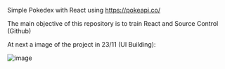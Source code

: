 Simple Pokedex with React using https://pokeapi.co/

The main objective of this repository is to train React and Source Control (Github)

At next a image of the project in 23/11 (UI Building):

![image](https://user-images.githubusercontent.com/41521335/203468504-3cbd4904-de84-45b1-b5df-bba65328ea67.png)
